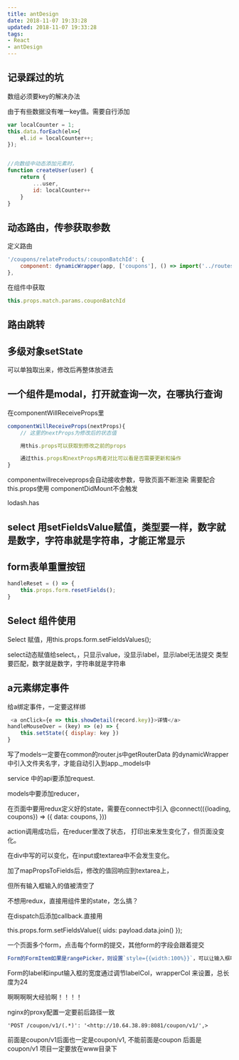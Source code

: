 ```yaml
---
title: antDesign
date: 2018-11-07 19:33:28
updated: 2018-11-07 19:33:28
tags:
- React
- antDesign
---
```


## 记录踩过的坑

数组必须要key的解决办法

由于有些数据没有唯一key值。需要自行添加

```js
var localCounter = 1;
this.data.forEach(el=>{
    el.id = localCounter++;
});


//向数组中动态添加元素时，
function createUser(user) {
    return {
        ...user,
        id: localCounter++
    }
}
```

## 动态路由，传参获取参数

定义路由

```js
'/coupons/relateProducts/:couponBatchId': {
    component: dynamicWrapper(app, ['coupons'], () => import('../routes/Coupons/RelateProducts'))
},
```

在组件中获取

```js
this.props.match.params.couponBatchId
```

## 路由跳转

## 多级对象setState

可以单独取出来，修改后再整体放进去

## 一个组件是modal，打开就查询一次，在哪执行查询

在componentWillReceiveProps里

```js
componentWillReceiveProps(nextProps){
    // 这里的nextProps为修改后的状态值

    用this.props可以获取到修改之前的props

    通过this.props和nextProps两者对比可以看是否需要更新和操作
}
```

componentwillreceiveprops会自动接收参数，导致页面不断渲染
需要配合this.props使用
componentDidMount不会触发

lodash.has

## select 用setFieldsValue赋值，类型要一样，数字就是数字，字符串就是字符串，才能正常显示

## form表单重置按钮

```js
handleReset = () => {
    this.props.form.resetFields();
}
```

## Select 组件使用

Select 赋值，用this.props.form.setFieldsValues();

select动态赋值给select。，只显示value，没显示label，显示label无法提交
类型要匹配，数字就是数字，字符串就是字符串

## a元素绑定事件

给a绑定事件，一定要这样绑

```js
 <a onClick={e => this.showDetail(record.key)}>详情</a>
handleMouseOver = (key) => (e) => {
    this.setState({ display: key })
}
```

写了models一定要在common的router.js中getRouterData
的dynamicWrapper
中引入文件夹名字，才能自动引入到app._models中

service 中的api要添加request.

models中要添加reducer，

在页面中要用redux定义好的state，需要在connect中引入
@connect(({loading, coupons}) => ({
    data: coupons,
}))

action调用成功后，在reducer里改了状态， 打印出来发生变化了，但页面没变化。

在div中写的可以变化，在input或textarea中不会发生变化。

加了mapPropsToFields后，修改的值回响应到textarea上，

但所有输入框输入的值被清空了

不想用redux，直接用组件里的state，怎么搞？

在dispatch后添加callback.直接用

this.props.form.setFieldsValue({
    uids: payload.data.join()
});

 一个页面多个form，点击每个form的提交，其他form的字段会跟着提交

```js
Form的FormItem如果是rangePicker，则设置`style={{width:100%}}`，可以让输入框响应容器
```

Form的label和input输入框的宽度通过调节labelCol，wrapperCol
来设置，总长度为24

啊啊啊啊大经验啊！！！！

nginx的proxy配置一定要前后路径一致

`'POST /coupon/v1/(.*)': '<http://10.64.38.89:8081/coupon/v1/',>`

前面是coupon/v1后面也一定是coupon/v1,
不能前面是coupon 后面是coupon/v1
项目一定要放在www目录下
